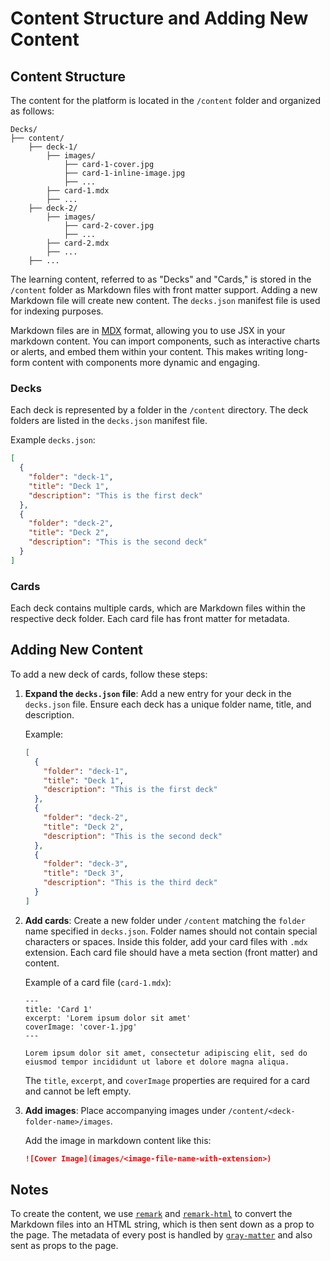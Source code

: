 # Content Structure and Adding New Content

## Content Structure

The content for the platform is located in the `/content` folder and organized as follows:

```
Decks/
├── content/
    ├── deck-1/
        ├── images/
            ├── card-1-cover.jpg
            ├── card-1-inline-image.jpg
            ├── ...
        ├── card-1.mdx
        ├── ...
    ├── deck-2/
        ├── images/
            ├── card-2-cover.jpg
            ├── ...
        ├── card-2.mdx
        ├── ...
    ├── ...
```

The learning content, referred to as "Decks" and "Cards," is stored in the `/content` folder as Markdown files with front matter support. Adding a new Markdown file will create new content. The `decks.json` manifest file is used for indexing purposes.

Markdown files are in [MDX](https://mdxjs.com/docs/what-is-mdx/) format, allowing you to use JSX in your markdown content. You can import components, such as interactive charts or alerts, and embed them within your content. This makes writing long-form content with components more dynamic and engaging.

### Decks
Each deck is represented by a folder in the `/content` directory. The deck folders are listed in the `decks.json` manifest file.

Example `decks.json`:

```json
[
  {
    "folder": "deck-1",
    "title": "Deck 1",
    "description": "This is the first deck"
  },
  {
    "folder": "deck-2",
    "title": "Deck 2",
    "description": "This is the second deck"
  }
]
```

### Cards
Each deck contains multiple cards, which are Markdown files within the respective deck folder. Each card file has front matter for metadata.

## Adding New Content

To add a new deck of cards, follow these steps:

1. **Expand the `decks.json` file**: Add a new entry for your deck in the `decks.json` file. Ensure each deck has a unique folder name, title, and description.

   Example:

   ```json
   [
     {
       "folder": "deck-1",
       "title": "Deck 1",
       "description": "This is the first deck"
     },
     {
       "folder": "deck-2",
       "title": "Deck 2",
       "description": "This is the second deck"
     },
     {
       "folder": "deck-3",
       "title": "Deck 3",
       "description": "This is the third deck"
     }
   ]
   ```

2. **Add cards**: Create a new folder under `/content` matching the `folder` name specified in `decks.json`. Folder names should not contain special characters or spaces. Inside this folder, add your card files with `.mdx` extension. Each card file should have a meta section (front matter) and content.

   Example of a card file (`card-1.mdx`):

   ```mdx
   ---
   title: 'Card 1'
   excerpt: 'Lorem ipsum dolor sit amet'
   coverImage: 'cover-1.jpg'
   ---

   Lorem ipsum dolor sit amet, consectetur adipiscing elit, sed do eiusmod tempor incididunt ut labore et dolore magna aliqua.
   ```

   The `title`, `excerpt`, and `coverImage` properties are required for a card and cannot be left empty.

3. **Add images**: Place accompanying images under `/content/<deck-folder-name>/images`.

   Add the image in markdown content like this:

   ```md
   ![Cover Image](images/<image-file-name-with-extension>)
   ```

## Notes

To create the content, we use [`remark`](https://github.com/remarkjs/remark) and [`remark-html`](https://github.com/remarkjs/remark-html) to convert the Markdown files into an HTML string, which is then sent down as a prop to the page. The metadata of every post is handled by [`gray-matter`](https://github.com/jonschlinkert/gray-matter) and also sent as props to the page.